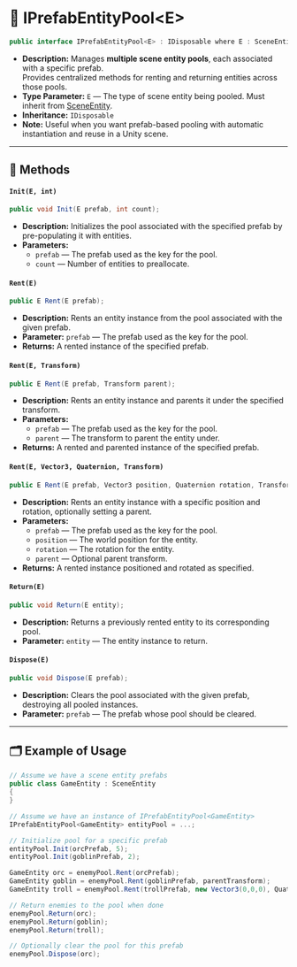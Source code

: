 # 🧩 IPrefabEntityPool\<E>

```csharp
public interface IPrefabEntityPool<E> : IDisposable where E : SceneEntity
```

- **Description:** Manages **multiple scene entity pools**, each associated with a specific prefab.  
  Provides centralized methods for renting and returning entities across those pools.
- **Type Parameter:** `E` — The type of scene entity being pooled. Must inherit from [SceneEntity](../Entities/SceneEntity.md).
- **Inheritance:** `IDisposable`
- **Note:** Useful when you want prefab-based pooling with automatic instantiation and reuse in a Unity scene.

---

## 🏹 Methods

#### `Init(E, int)`

```csharp
public void Init(E prefab, int count);
```

- **Description:** Initializes the pool associated with the specified prefab by pre-populating it with entities.
- **Parameters:**
    - `prefab` — The prefab used as the key for the pool.
    - `count` — Number of entities to preallocate.

#### `Rent(E)`

```csharp
public E Rent(E prefab);
```

- **Description:** Rents an entity instance from the pool associated with the given prefab.
- **Parameter:** `prefab` — The prefab used as the key for the pool.
- **Returns:** A rented instance of the specified prefab.

#### `Rent(E, Transform)`

```csharp
public E Rent(E prefab, Transform parent);
```

- **Description:** Rents an entity instance and parents it under the specified transform.
- **Parameters:**
    - `prefab` — The prefab used as the key for the pool.
    - `parent` — The transform to parent the entity under.
- **Returns:** A rented and parented instance of the specified prefab.

#### `Rent(E, Vector3, Quaternion, Transform)`

```csharp
public E Rent(E prefab, Vector3 position, Quaternion rotation, Transform parent = null);
```

- **Description:** Rents an entity instance with a specific position and rotation, optionally setting a parent.
- **Parameters:**
    - `prefab` — The prefab used as the key for the pool.
    - `position` — The world position for the entity.
    - `rotation` — The rotation for the entity.
    - `parent` — Optional parent transform.
- **Returns:** A rented instance positioned and rotated as specified.

#### `Return(E)`

```csharp
public void Return(E entity);
```

- **Description:** Returns a previously rented entity to its corresponding pool.
- **Parameter:** `entity` — The entity instance to return.

#### `Dispose(E)`

```csharp
public void Dispose(E prefab);
```

- **Description:** Clears the pool associated with the given prefab, destroying all pooled instances.
- **Parameter:** `prefab` — The prefab whose pool should be cleared.

---

## 🗂 Example of Usage

```csharp
// Assume we have a scene entity prefabs
public class GameEntity : SceneEntity
{
}
```

```csharp
// Assume we have an instance of IPrefabEntityPool<GameEntity>
IPrefabEntityPool<GameEntity> entityPool = ...;

// Initialize pool for a specific prefab
entityPool.Init(orcPrefab, 5);
entityPool.Init(goblinPrefab, 2);

GameEntity orc = enemyPool.Rent(orcPrefab);
GameEntity goblin = enemyPool.Rent(goblinPrefab, parentTransform);
GameEntity troll = enemyPool.Rent(trollPrefab, new Vector3(0,0,0), Quaternion.identity, parentTransform);

// Return enemies to the pool when done
enemyPool.Return(orc);
enemyPool.Return(goblin);
enemyPool.Return(troll);

// Optionally clear the pool for this prefab
enemyPool.Dispose(orc);
```